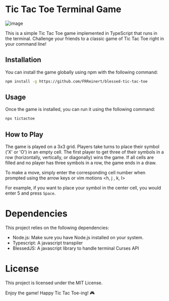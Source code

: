 # Tic Tac Toe Terminal Game
![image](https://github.com/FRReinert/blessed-tic-tac-toe/assets/25513355/1828460b-fe8c-4792-ba17-90585839b3fa)

This is a simple Tic Tac Toe game implemented in TypeScript that runs in the terminal. Challenge your friends to a classic game of Tic Tac Toe right in your command line!

## Installation
You can install the game globally using npm with the following command:
```sh
npm install -g https://github.com/FRReinert/blessed-tic-tac-toe
```

## Usage
Once the game is installed, you can run it using the following command:
```sh
npx tictactoe
```

## How to Play
The game is played on a 3x3 grid. Players take turns to place their symbol ('X' or 'O') in an empty cell. The first player to get three of their symbols in a row (horizontally, vertically, or diagonally) wins the game. If all cells are filled and no player has three symbols in a row, the game ends in a draw.

To make a move, simply enter the corresponding cell number when prompted using the arrow keys or vim motions \<h, j , k, l>

For example, if you want to place your symbol in the center cell, you would enter 5 and press `Space`.

# Dependencies
This project relies on the following dependencies:

* Node.js: Make sure you have Node.js installed on your system.
* Typescript: A javascript transpiler
* BlessedJS: A javascript library to handle terminal Curses API

# License
This project is licensed under the MIT License.

Enjoy the game! Happy Tic Tac Toe-ing! 🎮
